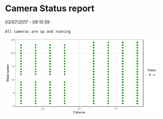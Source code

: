 Camera Status report
================
03/07/2017 - 09:15:59

    All cameras are up and running

![](camreport_files/figure-markdown_github/unnamed-chunk-2-1.png)
